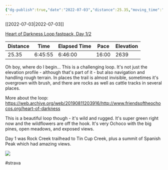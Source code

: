 ```yaml
---
{"dg-publish":true,"date":"2022-07-03","distance":25.35,"moving_time":"6:45:55","elapsed_time":"6:46:00","pace":"16:00","total_elevation_gain":2639,"url":"https://www.strava.com/activities/7416600537","permalink":"/01-personal/strava/2022-07-03-heart-of-darkness-loop-fastpack-day-1-2/","dgPassFrontmatter":true}
---
```



[[2022-07-03\|2022-07-03]]

[Heart of Darkness Loop fastpack, Day 1/2](https://www.strava.com/activities/7416600537)

| Distance | Time    | Elapsed Time | Pace  | Elevation |
| -------- | ------- | ------------ | ----- | --------- |
| 25.35    | 6:45:55 | 6:46:00      | 16:00 | 2639      |


Oh boy, where do I begin... This is a challenging loop. It's not just the elevation profile - although that's part of it - but also navigation and handling rough terrain. In places the trail is almost invisible, sometimes it's overgrown with brush, and there are rocks as well as cattle tracks in several places.

More about the loop: https://web.archive.org/web/20190811203916/http://www.friendsoftheochocos.org/heart-of-darkness

This is a beautiful loop though - it's wild and rugged. It's super green right now and the wildflowers are off the hook. It's very Ochoco with the big pines, open meadows, and exposed views.

Day 1 was Rock Creek trailhead to Tin Cup Creek, plus a summit of Spanish Peak which had amazing views.
    
![](https://dgtzuqphqg23d.cloudfront.net/xwlG3ELqVMLFt_UKjLFjlvsXjPeS2u0Jd74YddZ-x3g-768x576.jpg)

    

#strava
